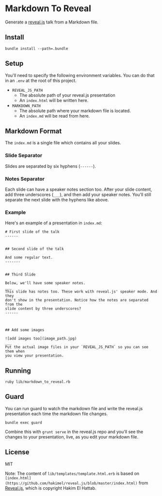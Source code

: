 # Markdown To Reveal

Generate a [reveal.js](https://github.com/hakimel/reveal.js) talk from a Markdown file.

## Install

`bundle install --path=.bundle`

## Setup

You'll need to specify the following environment variables. You can do that in
an `.env` at the root of this project.

- `REVEAL_JS_PATH`
  - The absolute path of your reveal.js presentation
  - An `index.html` will be written here.
- `MARKDOWN_PATH`
  - The absolute path where your markdown file is located.
  - An `index.md` will be read from here.

## Markdown Format

The `index.md` is a single file which contains all your slides.

### Slide Separator

Slides are separated by six hyphens (`------`).

### Notes Separator

Each slide can have a speaker notes section too. After your slide content,
add three underscores (`___`), and then add your speaker notes. You'll still
separate the next slide with the hyphens like above.

### Example

Here's an example of a presentation in `index.md`:

```
# First slide of the talk
------


## Second slide of the talk

And some regular text.
-------


## Third Slide

Below, we'll have some speaker notes.
___
This slide has notes too. These work with reveal.js' speaker mode. And they
don't show in the presentation. Notice how the notes are separated from the
slide content by three underscores?
------



## Add some images

![add images too](image_path.jpg)
___
Put the actual image files in your `REVEAL_JS_PATH` so you can see them when
you view your presentation.
```

## Running

`ruby lib/markdown_to_reveal.rb`

## Guard

You can run guard to watch the markdown file and write the reveal.js
presentation each time the markdown file changes.

`bundle exec guard`

Combine this with `grunt serve` in the reveal.js repo and you'll see the
changes to your presentation, live, as you edit your markdown file.

## License

MIT

Note:
The content of `lib/templates/template.html.erb` is based on
`[index.html](https://github.com/hakimel/reveal.js/blob/master/index.html)`
from [Reveal.js](https://github.com/hakimel/reveal.js/), which is copyright
Hakim El Hattab.


